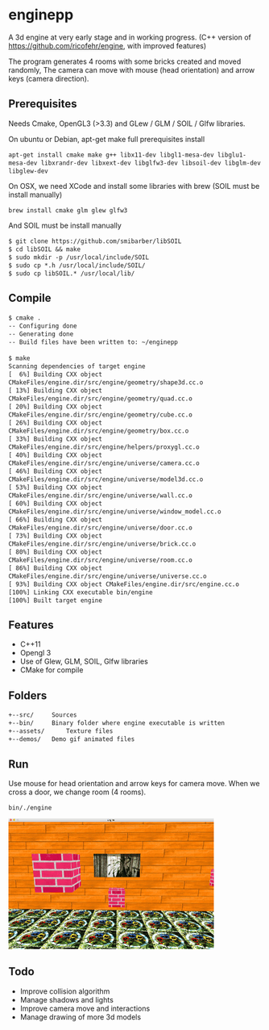 # enginepp

A 3d engine at very early stage and in working progress.
(C++ version of https://github.com/ricofehr/engine, with improved features)

The program generates 4 rooms with some bricks created and moved randomly,
The camera can move with mouse (head orientation) and arrow keys (camera direction).

## Prerequisites

Needs Cmake, OpenGL3 (>3.3) and GLew / GLM / SOIL / Glfw libraries.

On ubuntu or Debian, apt-get make full prerequisites install
```
apt-get install cmake make g++ libx11-dev libgl1-mesa-dev libglu1-mesa-dev libxrandr-dev libxext-dev libglfw3-dev libsoil-dev libglm-dev libglew-dev
```

On OSX, we need XCode and install some libraries with brew (SOIL must be install manually)
```
brew install cmake glm glew glfw3
```

And SOIL must be install manually
```
$ git clone https://github.com/smibarber/libSOIL
$ cd libSOIL && make
$ sudo mkdir -p /usr/local/include/SOIL
$ sudo cp *.h /usr/local/include/SOIL/
$ sudo cp libSOIL.* /usr/local/lib/
```

## Compile

```
$ cmake .
-- Configuring done
-- Generating done
-- Build files have been written to: ~/enginepp

$ make
Scanning dependencies of target engine
[  6%] Building CXX object CMakeFiles/engine.dir/src/engine/geometry/shape3d.cc.o
[ 13%] Building CXX object CMakeFiles/engine.dir/src/engine/geometry/quad.cc.o
[ 20%] Building CXX object CMakeFiles/engine.dir/src/engine/geometry/cube.cc.o
[ 26%] Building CXX object CMakeFiles/engine.dir/src/engine/geometry/box.cc.o
[ 33%] Building CXX object CMakeFiles/engine.dir/src/engine/helpers/proxygl.cc.o
[ 40%] Building CXX object CMakeFiles/engine.dir/src/engine/universe/camera.cc.o
[ 46%] Building CXX object CMakeFiles/engine.dir/src/engine/universe/model3d.cc.o
[ 53%] Building CXX object CMakeFiles/engine.dir/src/engine/universe/wall.cc.o
[ 60%] Building CXX object CMakeFiles/engine.dir/src/engine/universe/window_model.cc.o
[ 66%] Building CXX object CMakeFiles/engine.dir/src/engine/universe/door.cc.o
[ 73%] Building CXX object CMakeFiles/engine.dir/src/engine/universe/brick.cc.o
[ 80%] Building CXX object CMakeFiles/engine.dir/src/engine/universe/room.cc.o
[ 86%] Building CXX object CMakeFiles/engine.dir/src/engine/universe/universe.cc.o
[ 93%] Building CXX object CMakeFiles/engine.dir/src/engine.cc.o
[100%] Linking CXX executable bin/engine
[100%] Built target engine
```

## Features

- C++11
- Opengl 3
- Use of Glew, GLM, SOIL, Glfw libraries
- CMake for compile

## Folders
```
+--src/ 	Sources
+--bin/		Binary folder where engine executable is written
+--assets/      Texture files
+--demos/	Demo gif animated files
```

## Run

Use mouse for head orientation and arrow keys for camera move.
When we cross a door, we change room (4 rooms).

```
bin/./engine
```
![Engine](demos/enginepp.gif?raw=true)

## Todo

- Improve collision algorithm
- Manage shadows and lights
- Improve camera move and interactions
- Manage drawing of more 3d models 
